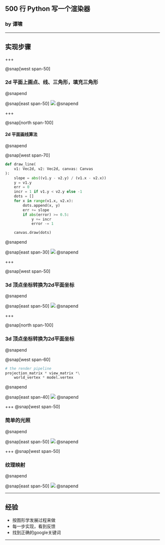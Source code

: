 ## 500 行 Python 写一个渲染器

### by 谭啸

---

## 实现步骤

+++

@snap[west span-50]
### 2d 平面上画点、线、三角形，填充三角形
@snapend

@snap[east span-50]
![](bresenham.png)
@snapend


+++

@snap[north span-100]
#### 2d 平面画线算法
@snapend

@snap[west span-70]
```python
def draw_line(
    v1: Vec2d, v2: Vec2d, canvas: Canvas
):
    slope = abs((v1.y - v2.y) / (v1.x - v2.x))
    y = v1.y
    err = 0
    incr = 1 if v1.y < v2.y else -1
    dots = []
    for x in range(v1.x, v2.x):
        dots.append(x, y)
        err += slope
        if abs(error) >= 0.5:
            y += incr
            error -= 1

    canvas.draw(dots)
```
@snapend

@snap[east span-30]
![](bresenham.png)
@snapend

+++

@snap[west span-50]
### 3d 顶点坐标转换为2d平面坐标
@snapend

@snap[east span-50]
![](monkey_wireframe.png)
@snapend

+++

@snap[north span-100]
### 3d 顶点坐标转换为2d平面坐标
@snapend

@snap[west span-60]
```python
# the render pipeline
projection_matrix * view_matrix *\
    world_vertex * model.vertex
```
@snapend

@snap[east span-40]
![](monkey_wireframe.png)
@snapend

+++
@snap[west span-50]
### 简单的光照
@snapend


@snap[east span-50]
![](monkey_zbuffer.png)
@snapend


+++
@snap[west span-50]
### 纹理映射
@snapend

@snap[east span-50]
![](axe.png)
@snapend

---

## 经验

* 按图形学发展过程来做
* 每一步实现，看到反馈
* 找到正确的google关键词

---
